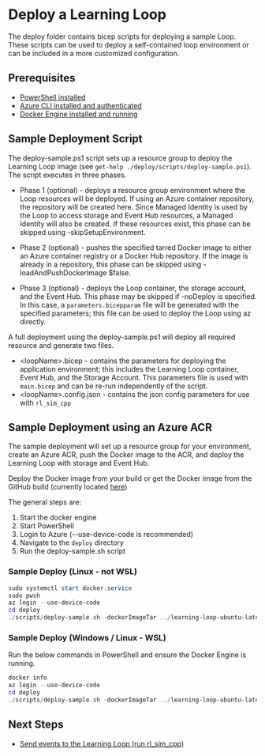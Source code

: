 # Deploy a Learning Loop

The deploy folder contains bicep scripts for deploying a sample Loop. These scripts can be used to deploy a self-contained loop environment or can be included in a more customized configuration.

## Prerequisites

- [PowerShell installed](https://learn.microsoft.com/en-us/powershell/scripting/install/installing-powershell?view=powershell-7.4)
- [Azure CLI installed and authenticated](https://learn.microsoft.com/en-us/cli/azure/install-azure-cli)
- [Docker Engine installed and running](https://docs.docker.com/engine/install/)

## Sample Deployment Script

The deploy-sample.ps1 script sets up a resource group to deploy the Learning Loop image (see `get-help ./deploy/scripts/deploy-sample.ps1`). The script executes in three phases.

- Phase 1 (optional) -
  deploys a resource group environment where the Loop resources will be deployed. If using an Azure container repository, the repository will be created here. Since Managed Identity is used by the Loop to access storage and Event Hub resources, a Managed Identity will also be created. If these resources exist, this phase can be skipped using -skipSetupEnvironment.

- Phase 2 (optional) -
  pushes the specified tarred Docker image to either an Azure container registry or a Docker Hub repository. If the image is already in a repository, this phase can be skipped using -loadAndPushDockerImage $false.

- Phase 3 (optional) -
  deploys the Loop container, the storage account, and the Event Hub. This phase may be skipped if -noDeploy is specified. In this case, a `parameters.bicepparam` file will be generated with the specified parameters; this file can be used to deploy the Loop using az directly.

A full deployment using the deploy-sample.ps1 will deploy all required resource and generate two files.

- \<loopName\>.bicep - contains the parameters for deploying the application environment; this includes the Learning Loop container, Event Hub, and the Storage Account. This parameters file is used with `main.bicep` and can be re-run independently of the script.
- \<loopName\>.config.json - contains the json config parameters for use with `rl_sim_cpp`

## Sample Deployment using an Azure ACR

The sample deployment will set up a resource group for your environment, create an Azure ACR, push the Docker image to the ACR, and deploy the Learning Loop with storage and Event Hub.

Deploy the Docker image from your build or get the Docker image from the GitHub build (currently located [here](https://github.com/microsoft/learning-loop/actions/runs/11109130866/artifacts/1996359925))

The general steps are:
1. Start the docker engine
2. Start PowerShell
3. Login to Azure (--use-device-code is recommended)
4. Navigate to the `deploy` directory
5. Run the deploy-sample.sh script

### Sample Deploy (Linux - not WSL)

```powershell
sudo systemctl start docker.service
sudo pwsh
az login --use-device-code
cd deploy
./scripts/deploy-sample.sh -dockerImageTar ../learning-loop-ubuntu-latest.tar -imageRegistryCredType ManagedIdentity
```

### Sample Deploy (Windows / Linux - WSL)

Run the below commands in PowerShell and ensure the Docker Engine is running.

```powershell
docker info
az login --use-device-code
cd deploy
./scripts/deploy-sample.sh -dockerImageTar ../learning-loop-ubuntu-latest.tar -imageRegistryCredType ManagedIdentity
```

## Next Steps

- [Send events to the Learning Loop (run rl_sim_cpp)](RL_SIM.md)
